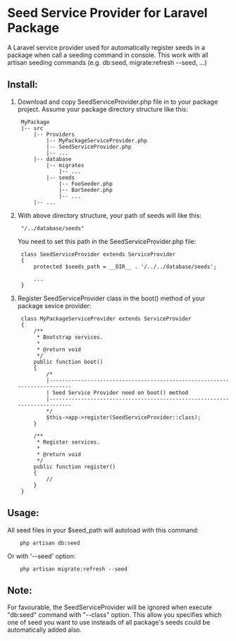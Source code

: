 # Seed Service Provider for Laravel Package

A Laravel service provider used for automatically register seeds in a package when call a seeding command in console. This work with all artisan seeding commands (e.g. db:seed, migrate:refresh --seed, ...)

## Install:

1. Download and copy SeedServiceProvider.php file in to your package project.
   Assume your package directory structure like this:

        MyPackage
        |-- src
            |-- Providers
                |-- MyPackageServiceProvider.php
                |-- SeedServiceProvider.php
                |-- ...
            |-- database
                |-- migrates
                    |-- ...
                |-- seeds
                    |-- FooSeeder.php
                    |-- BarSeeder.php
                    |-- ...
            |-- ...


2. With above directory structure, your path of seeds will like this:

        "/../database/seeds"
         
   You need to set this path in the SeedServiceProvider.php file:

        class SeedServiceProvider extends ServiceProvider
        {
            protected $seeds_path = __DIR__ . '/../../database/seeds';
            
            ...
        }

3. Register SeedServiceProvider class in the boot() method of your package sevice provider:

        class MyPackageServiceProvider extends ServiceProvider
        {
            /**
             * Bootstrap services.
             *
             * @return void
             */
            public function boot()
            {
                /*
                |--------------------------------------------------------------------------
                | Seed Service Provider need on boot() method
                |--------------------------------------------------------------------------
                */
                $this->app->register(SeedServiceProvider::class);
            }

            /**
             * Register services.
             *
             * @return void
             */
            public function register()
            {
                //
            }
        }


## Usage:
All seed files in your $seed_path will autoload with this command:

        php artisan db:seed

Or with '--seed' option:

        php artisan migrate:refresh --seed

## Note:
For favourable, the SeedServiceProvider will be ignored when execute "db:seed" command with "--class" option. This allow you specifies which one of seed you want to use insteads of all package's seeds could be automatically added also.
